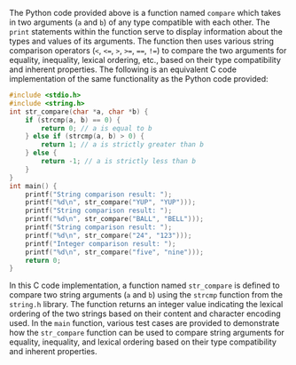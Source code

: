 The Python code provided above is a function named `compare` which takes in two arguments (`a` and `b`) of any type compatible with each other. The `print` statements within the function serve to display information about the types and values of its arguments. The function then uses various string comparison operators (`<`, `<=`, `>`, `>=`, `==`, `!=`) to compare the two arguments for equality, inequality, lexical ordering, etc., based on their type compatibility and inherent properties.
The following is an equivalent C code implementation of the same functionality as the Python code provided:
```c
#include <stdio.h>
#include <string.h>
int str_compare(char *a, char *b) {
    if (strcmp(a, b) == 0) {
        return 0; // a is equal to b
    } else if (strcmp(a, b) > 0) {
        return 1; // a is strictly greater than b
    } else {
        return -1; // a is strictly less than b
    }
}
int main() {
    printf("String comparison result: ");
    printf("%d\n", str_compare("YUP", "YUP")));
    printf("String comparison result: ");
    printf("%d\n", str_compare("BALL", "BELL")));
    printf("String comparison result: ");
    printf("%d\n", str_compare("24", "123")));
    printf("Integer comparison result: ");
    printf("%d\n", str_compare("five", "nine")));
    return 0;
}
```
In this C code implementation, a function named `str_compare` is defined to compare two string arguments (`a` and `b`) using the `strcmp` function from the `string.h` library. The function returns an integer value indicating the lexical ordering of the two strings based on their content and character encoding used.
In the `main` function, various test cases are provided to demonstrate how the `str_compare` function can be used to compare string arguments for equality, inequality, and lexical ordering based on their type compatibility and inherent properties.
